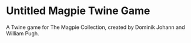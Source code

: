 Untitled Magpie Twine Game
==========================

A Twine game for The Magpie Collection, created by Dominik Johann and William Pugh.